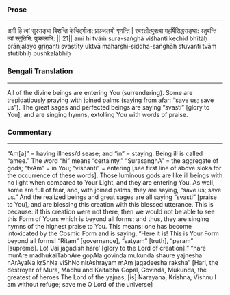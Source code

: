 ### Prose 
 --- 
अमी हि त्वां सुरसङ्घा विशन्ति
केचिद्भीता: प्राञ्जलयो गृणन्ति |
स्वस्तीत्युक्त्वा महर्षिसिद्धसङ्घा:
स्तुवन्ति त्वां स्तुतिभि: पुष्कलाभि: || 21||
amī hi tvāṁ sura-saṅghā viśhanti
kechid bhītāḥ prāñjalayo gṛiṇanti
svastīty uktvā maharṣhi-siddha-saṅghāḥ
stuvanti tvāṁ stutibhiḥ puṣhkalābhiḥ

### Bengali Translation 
 --- 
All of the divine beings are entering You (surrendering). Some are trepidatiously praying with joined palms (saying from afar: “save us; save us”). The great sages and perfected beings are saying “svasti” [glory to You], and are singing hymns, extolling You with words of praise.

### Commentary 
 --- 
“Am[a]” = having illness/disease; and “in” = staying. Being ill is called “amee.” The word “hi” means “certainty.” “SurasanghA” = the aggregate of gods; “tvAm” = in You; “vishanti” = entering [see first line of above sloka for the occurrence of these words]. Those luminous gods are like ill beings with no light when compared to Your Light, and they are entering You. As well, some are full of fear, and, with joined palms, they are saying, “save us; save us.” And the realized beings and great sages are all saying “svasti” [praise to You], and are blessing this creation with this blessed utterance. This is because: if this creation were not there, then we would not be able to see this Form of Yours which is beyond all forms; and thus, they are singing hymns of the highest praise to You. This means: one has become intoxicated by the Cosmic Form and is saying, “Here it is! This is Your Form beyond all forms! “Ritam” [governance], “satyam” [truth], “param” [supreme]. Lo! ‘Jai jagadish hare’ [glory to the Lord of creation].” “hare murAre madhukaiTabhAre gopAla govinda mukunda shaure yajnesha nArAyaNa kṛShNa viShNo nirAshrayaṃ mAṃ jagadeesha raksha” [Hari, the destroyer of Mura, Madhu and Kaitabha Gopal, Govinda, Mukunda, the greatest of heroes The Lord of the yajnas, [is] Narayana, Krishna, Vishnu I am without refuge; save me O Lord of the universe]